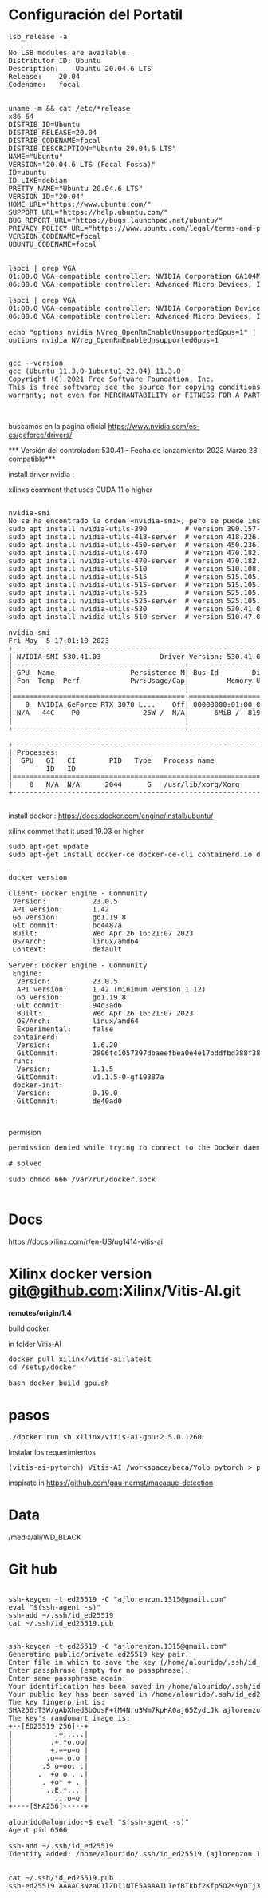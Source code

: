 # Configuración del Portatil

<pre>
lsb_release -a 

No LSB modules are available.
Distributor ID:	Ubuntu
Description:	Ubuntu 20.04.6 LTS
Release:	20.04
Codename:	focal


uname -m && cat /etc/*release
x86_64
DISTRIB_ID=Ubuntu
DISTRIB_RELEASE=20.04
DISTRIB_CODENAME=focal
DISTRIB_DESCRIPTION="Ubuntu 20.04.6 LTS"
NAME="Ubuntu"
VERSION="20.04.6 LTS (Focal Fossa)"
ID=ubuntu
ID_LIKE=debian
PRETTY_NAME="Ubuntu 20.04.6 LTS"
VERSION_ID="20.04"
HOME_URL="https://www.ubuntu.com/"
SUPPORT_URL="https://help.ubuntu.com/"
BUG_REPORT_URL="https://bugs.launchpad.net/ubuntu/"
PRIVACY_POLICY_URL="https://www.ubuntu.com/legal/terms-and-policies/privacy-policy"
VERSION_CODENAME=focal
UBUNTU_CODENAME=focal


lspci | grep VGA
01:00.0 VGA compatible controller: NVIDIA Corporation GA104M [GeForce RTX 3070 Mobile / Max-Q] (rev a1)
06:00.0 VGA compatible controller: Advanced Micro Devices, Inc. [AMD/ATI] Cezanne (rev c4)

lspci | grep VGA
01:00.0 VGA compatible controller: NVIDIA Corporation Device 249d (rev a1)
06:00.0 VGA compatible controller: Advanced Micro Devices, Inc. [AMD/ATI] Device 1638 (rev c4)

echo "options nvidia NVreg_OpenRmEnableUnsupportedGpus=1" | sudo tee /etc/modprobe.d/nvidia-gsp.conf
options nvidia NVreg_OpenRmEnableUnsupportedGpus=1

</pre>

<pre>
gcc --version
gcc (Ubuntu 11.3.0-1ubuntu1~22.04) 11.3.0
Copyright (C) 2021 Free Software Foundation, Inc.
This is free software; see the source for copying conditions.  There is NO
warranty; not even for MERCHANTABILITY or FITNESS FOR A PARTICULAR PURPOSE.


</pre>
buscamos en la pagina oficial https://www.nvidia.com/es-es/geforce/drivers/ 

*** Versión del controlador: 530.41 - Fecha de lanzamiento: 2023 Marzo 23  compatible***

install driver nvidia :

xilinxs comment that uses CUDA 11 o higher

<pre>

nvidia-smi
No se ha encontrado la orden «nvidia-smi», pero se puede instalar con:
sudo apt install nvidia-utils-390         # version 390.157-0ubuntu0.22.04.1, or
sudo apt install nvidia-utils-418-server  # version 418.226.00-0ubuntu5~0.22.04.1
sudo apt install nvidia-utils-450-server  # version 450.236.01-0ubuntu0.22.04.1
sudo apt install nvidia-utils-470         # version 470.182.03-0ubuntu0.22.04.1
sudo apt install nvidia-utils-470-server  # version 470.182.03-0ubuntu0.22.04.1
sudo apt install nvidia-utils-510         # version 510.108.03-0ubuntu0.22.04.1
sudo apt install nvidia-utils-515         # version 515.105.01-0ubuntu0.22.04.1
sudo apt install nvidia-utils-515-server  # version 515.105.01-0ubuntu0.22.04.1
sudo apt install nvidia-utils-525         # version 525.105.17-0ubuntu0.22.04.1
sudo apt install nvidia-utils-525-server  # version 525.105.17-0ubuntu0.22.04.1
sudo apt install nvidia-utils-530         # version 530.41.03-0ubuntu0.22.04.2
sudo apt install nvidia-utils-510-server  # version 510.47.03-0ubuntu3

nvidia-smi
Fri May  5 17:01:10 2023       
+---------------------------------------------------------------------------------------+
| NVIDIA-SMI 530.41.03              Driver Version: 530.41.03    CUDA Version: 12.1     |
|-----------------------------------------+----------------------+----------------------+
| GPU  Name                  Persistence-M| Bus-Id        Disp.A | Volatile Uncorr. ECC |
| Fan  Temp  Perf            Pwr:Usage/Cap|         Memory-Usage | GPU-Util  Compute M. |
|                                         |                      |               MIG M. |
|=========================================+======================+======================|
|   0  NVIDIA GeForce RTX 3070 L...    Off| 00000000:01:00.0 Off |                  N/A |
| N/A   44C    P0               25W /  N/A|      6MiB /  8192MiB |      0%      Default |
|                                         |                      |                  N/A |
+-----------------------------------------+----------------------+----------------------+
                                                                                         
+---------------------------------------------------------------------------------------+
| Processes:                                                                            |
|  GPU   GI   CI        PID   Type   Process name                            GPU Memory |
|        ID   ID                                                             Usage      |
|=======================================================================================|
|    0   N/A  N/A      2044      G   /usr/lib/xorg/Xorg                            4MiB |
+---------------------------------------------------------------------------------------+

</pre>

install docker : https://docs.docker.com/engine/install/ubuntu/

xilinx commet that it used 19.03 or higher

<pre>
sudo apt-get update
sudo apt-get install docker-ce docker-ce-cli containerd.io docker-buildx-plugin docker-compose-plugin
</pre>



<pre>

docker version

Client: Docker Engine - Community
 Version:           23.0.5
 API version:       1.42
 Go version:        go1.19.8
 Git commit:        bc4487a
 Built:             Wed Apr 26 16:21:07 2023
 OS/Arch:           linux/amd64
 Context:           default

Server: Docker Engine - Community
 Engine:
  Version:          23.0.5
  API version:      1.42 (minimum version 1.12)
  Go version:       go1.19.8
  Git commit:       94d3ad6
  Built:            Wed Apr 26 16:21:07 2023
  OS/Arch:          linux/amd64
  Experimental:     false
 containerd:
  Version:          1.6.20
  GitCommit:        2806fc1057397dbaeefbea0e4e17bddfbd388f38
 runc:
  Version:          1.1.5
  GitCommit:        v1.1.5-0-gf19387a
 docker-init:
  Version:          0.19.0
  GitCommit:        de40ad0


</pre>

permision 

<pre>
permission denied while trying to connect to the Docker daemon socket at unix:///var/run/docker.sock: Get "http://%2Fvar%2Frun%2Fdocker.sock/v1.24/version": dial unix /var/run/docker.sock: connect: permission denied
 
# solved

sudo chmod 666 /var/run/docker.sock

</pre>

# Docs 

https://docs.xilinx.com/r/en-US/ug1414-vitis-ai

# Xilinx docker version  git@github.com:Xilinx/Vitis-AI.git

**remotes/origin/1.4**

build docker  

in folder Vitis-AI

<pre>
docker pull xilinx/vitis-ai:latest
cd /setup/docker

bash docker_build_gpu.sh
</pre>

# pasos

<pre>
./docker_run.sh xilinx/vitis-ai-gpu:2.5.0.1260
</pre>

Instalar los requerimientos

<pre>
(vitis-ai-pytorch) Vitis-AI /workspace/beca/Yolo_pytorch > pip install -r requerement.txt 
</pre>

inspirate in 
https://github.com/gau-nernst/macaque-detection

# Data

/media/ali/WD_BLACK


# Git hub

<pre>

ssh-keygen -t ed25519 -C "ajlorenzon.1315@gmail.com"
eval "$(ssh-agent -s)"
ssh-add ~/.ssh/id_ed25519
cat ~/.ssh/id_ed25519.pub

</pre>

<pre>
ssh-keygen -t ed25519 -C "ajlorenzon.1315@gmail.com"
Generating public/private ed25519 key pair.
Enter file in which to save the key (/home/alourido/.ssh/id_ed25519): 
Enter passphrase (empty for no passphrase): 
Enter same passphrase again: 
Your identification has been saved in /home/alourido/.ssh/id_ed25519
Your public key has been saved in /home/alourido/.ssh/id_ed25519.pub
The key fingerprint is:
SHA256:T3W/gAbXhedSbQosF+tM4Nru3Wm7kpHA0aj65ZydLJk ajlorenzon.1315@gmail.com
The key's randomart image is:
+--[ED25519 256]--+
|          .+.....|
|         .+.*o.oo|
|         +.=+o=o |
|        .o==.o.o |
|       .S o+oo. .|
|      .  +o o . .|
|       . +o* + . |
|        ..E.*... |
|          ...o=o |
+----[SHA256]-----+

alourido@alourido:~$ eval "$(ssh-agent -s)"
Agent pid 6566

ssh-add ~/.ssh/id_ed25519
Identity added: /home/alourido/.ssh/id_ed25519 (ajlorenzon.1315@gmail.com)


cat ~/.ssh/id_ed25519.pub
ssh-ed25519 AAAAC3NzaC1lZDI1NTE5AAAAILIefBTkbf2Kfp5O2s9yDTj3lHP1MEqakUCYErzLg1SI ajlorenzon.1315@gmail.com


</pre>